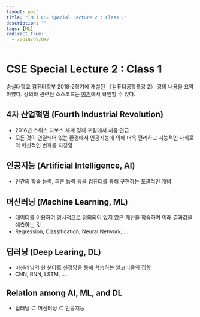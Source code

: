 ```yaml
---
layout: post
title: "[ML] CSE Special Lecture 2 : Class 1"
description: ""
tags: [ML]
redirect_from:
  - /2018/09/04/
---
```


# CSE Special Lecture 2 : Class 1

숭실대학교 컴퓨터학부 2018-2학기에 개설된 《컴퓨터공학특강 2》 강의 내용을 요약하였다. 강의와 관련된 소스코드는 [여기](https://github.com/qpakzk/ssu-cse-computer-science-special-lecture2)에서 확인할 수 있다.

## 4차 산업혁명 (Fourth Industrial Revolution)

* 2016년 스위스 다보스 세계 경제 포럼에서 처음 언급
* 모든 것이 연결되어 있는 환경에서 인공지능에 의해 더욱 편리하고 지능적인 사회로의 혁신적인 변화를 지칭함

## 인공지능 (Artificial Intelligence, AI)

* 인간의 학습 능력, 추론 능력 등을 컴퓨터를 통해 구현하는 포괄적인 개념

## 머신러닝 (Machine Learning, ML)

* 데이터를 이용하여 명시적으로 정의되어 있지 않은 패턴을 학습하여 미래 결과값을 예측하는 것
* Regression, Classification, Neural Network, ...

## 딥러닝 (Deep Learing, DL)

* 머신러닝의 한 분야로 신경망을 통해 학습하는 알고리즘의 집합
* CNN, RNN, LSTM, ...

## Relation among AI, ML, and DL

* 딥러닝 ⊂ 머신러닝 ⊂ 인공지능
